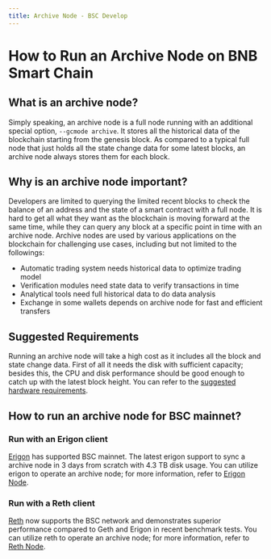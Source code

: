 ```yaml
---
title: Archive Node - BSC Develop
---
```



# How to Run an Archive Node on BNB Smart Chain

## What is an archive node?

Simply speaking, an archive node is a full node running with an additional special option, `--gcmode archive`. It stores all the historical data of the blockchain starting from the genesis block. As compared to a typical full node that just holds all the state change data for some latest blocks, an archive node always stores them for each block.

## Why is an archive node important?

Developers are limited to querying the limited recent blocks to check the balance of an address and the state of a smart contract with a full node. It is hard to get all what they want as the blockchain is moving forward at the same time, while they can query any block at a specific point in time with an archive node.
Archive nodes are used by various applications on the blockchain for challenging use cases, including but not limited to the followings:

- Automatic trading system needs historical data to optimize trading model
- Verification modules need state data to verify transactions in time
- Analytical tools need full historical data to do data analysis
- Exchange in some wallets depends on archive node for fast and efficient transfers

## Suggested Requirements

Running an archive node will take a high cost as it includes all the block and state change data. First of all it needs the disk with sufficient capacity; besides this, the CPU and disk performance should be good enough to catch up with the latest block height. You can refer to the [suggested hardware requirements](https://github.com/node-real/bsc-erigon?tab=readme-ov-file#system-requirements).

## How to run an archive node for BSC mainnet?

### Run with an Erigon client

[Erigon](https://github.com/node-real/bsc-erigon) has supported BSC mainnet. The latest erigon support to sync a archive node in 3 days from scratch with 4.3 TB disk usage. You can utilize erigon to operate an archive node; for more information, refer to [Erigon Node](./erigon_node.md).


### Run with a Reth client

[Reth](https://github.com/bnb-chain/reth) now supports the BSC network and demonstrates superior performance compared to Geth and Erigon in recent benchmark tests. You can utilize reth to operate an archive node; for more information, refer to [Reth Node](./reth_node.md).

